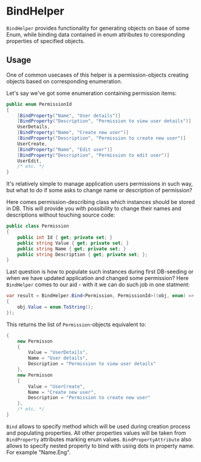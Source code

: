 # BindHelper

`BindHelper` provides functionality for generating objects on base of some Enum, while binding data contained in enum attributes to coresponding properties of specified objects.

## Usage

One of common usecases of this helper is a permission-objects creating objects based on corresponding enumeration.

Let's say we've got some enumeration containing permission items: 

```csharp
public enum PermissionId
{
    [BindProperty("Name", "User details")]
    [BindProperty("Description", "Permission to view user details")]
    UserDetails,
    [BindProperty("Name", "Create new user")]
    [BindProperty("Description", "Permission to create new user")]
    UserCreate,
    [BindProperty("Name", "Edit user")]
    [BindProperty("Description", "Permission to edit user")]
    UserEdit,
    /* etc. */
}
```
It's relatively simple to manage application users permissions in such way, but what to do if some asks to change name or description of permission?

Here comes permission-describing class which instances should be stored in DB. This will provide you with possibility to change their names and descriptions without touching source code:

```csharp
public class Permission
{
    public int Id { get; private set; }
    public string Value { get; private set; }
    public string Name { get; private set; }
    public string Description { get; private set; };
}
```
Last question is how to populate such instances during first DB-seeding or when we have updated application and changed some permission?
Here `BindHelper` comes to our aid - with it we can do such job in one statment:

```csharp
var result = BindHelper.Bind<Permission, PermissionId>((obj, enum) =>
{
    obj.Value = enum.ToString();
});
```

This returns the list of `Permission`-objects equivalent to:

```csharp
{
    new Permisson
    { 
        Value = "UserDetails",
        Name = "User details",
        Description = "Permission to view user details"
    },
    new Permisson
    { 
        Value = "UserCreate",
        Name = "Create new user",
        Description = "Permission to create new user"
    },
    /* etc. */
}
```

`Bind` allows to specify method which will be used during creation process and populating properties. All other properties values will be taken from `BindProperty` attributes marking enum values.
`BindPropertyAttribute` also allows to specify nested property to bind with using dots in property name. For example "Name.Eng".